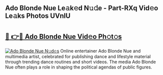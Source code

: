 ## Ado Blonde Nue Le𝚊k𝚎d N𝚞𝚍e - Part-RXq Vid𝚎o Le𝚊ks Photos UVnIU

# <h2><a href="http://fb6c4w6.evod.top/?m=Ado+Blonde+Nue">🔗 👉🔴 Ado Blonde Nue Vid𝚎o Ph𝚘t𝚘s</a></h2>

[![Ado Blonde Nue N𝚞d𝚎s](https://i.imgur.com/8V9OHl7.gif)](http://fb6c4w6.evod.top/?m=Ado+Blonde+Nue)
Online entertainer Ado Blonde Nue and multimedia artist, celebrated for publishing dance and lifestyle material through trending dance routines and short videos. The media Ado Blonde Nue often plays a role in shaping the political agendas of public figures. 
